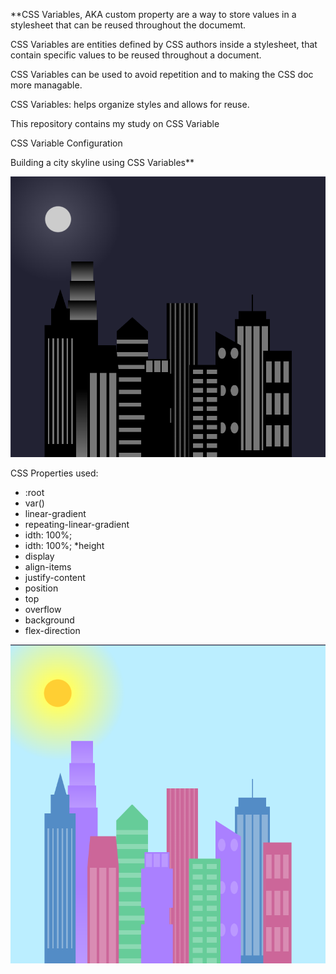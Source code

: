 **CSS Variables, AKA custom property are a way to store values in a stylesheet that can be reused throughout the documemt.

CSS Variables are entities defined by CSS authors inside a stylesheet, that contain specific values to be reused throughout a document. 

CSS Variables can be used to avoid repetition and to making the CSS doc more managable.

CSS Variables: helps organize styles and allows for reuse.

This repository contains my study on CSS Variable

CSS Variable Configuration

Building a city skyline using CSS Variables**

![Screenshot of Night time City Skyline](/images/night-skyline.PNG)


CSS Properties used:
* :root
* var()
* linear-gradient
* repeating-linear-gradient
* idth: 100%;
* idth: 100%;
*height
* display
* align-items
* justify-content
* position
* top
* overflow
* background
* flex-direction

![Screenshot of Daylight City Skyline](/images/image.png)
